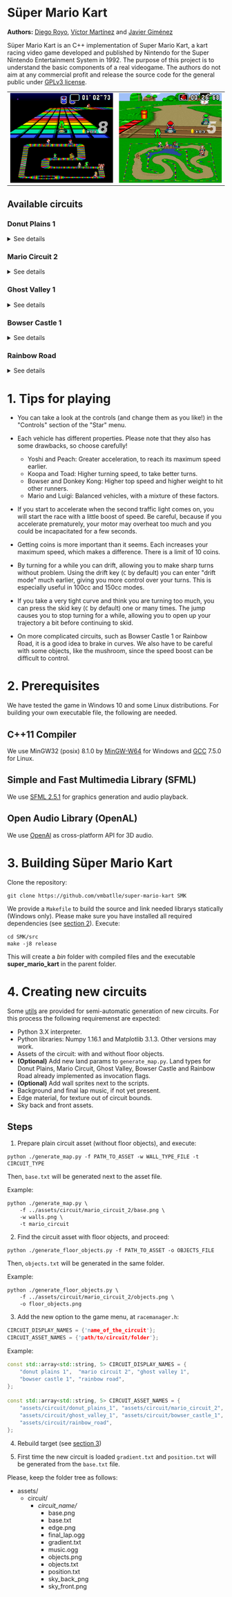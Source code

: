 # Süper Mario Kart

**Authors:** [Diego Royo](https://github.com/diegoroyo), 
[Víctor Martínez](https://github.com/vmbatlle) and 
[Javier Giménez](https://github.com/JaviBite)

Süper Mario Kart is an C++ implementation of Super Mario Kart, a kart racing 
video game developed and published by Nintendo for the Super Nintendo 
Entertainment System in 1992. The purpose of this project is to understand the 
basic components of a real videogame. The authors do not aim at any commercial
profit and release the source code for the general public under [GPLv3 license](./LICENSE).

<table align="center">
  <tr>
    <td>
      <img src="./examples/rainbow_road.png" alt="Yoshi racing in Rainbow Road" width="343"/>
    </td>
    <td>
      <img src="./examples/donut_plains.png" alt="Mario racing in Donut Plains" width="343"/>
    </td>
  </tr>
</table>

## Available circuits

### Donut Plains 1
<details>
  <summary>See details</summary>
  
  ![Donut Plains 1](./examples/specs_donut_plains_1.png)
  
</details>

### Mario Circuit 2
<details>
  <summary>See details</summary>
  
  ![Mario Circuit 2](./examples/specs_mario_circuit_2.png)
  
</details>

### Ghost Valley 1
<details>
  <summary>See details</summary>
  
  ![Ghost Valley 1](./examples/specs_ghost_valley_1.png)
  
</details>

### Bowser Castle 1
<details>
  <summary>See details</summary>
  
  ![Bowser Castle 1](./examples/specs_bowser_castle_1.png)
  
</details>

### Rainbow Road
<details>
  <summary>See details</summary>
  
  ![Rainbow Road](./examples/specs_rainbow_road.png)
  
</details>

# 1. Tips for playing

- You can take a look at the controls (and change them as you like!) in the 
  "Controls" section of the "Star" menu.

- Each vehicle has different properties. Please note that they also has some 
  drawbacks, so choose carefully!

    * Yoshi and Peach: Greater acceleration, to reach its maximum speed earlier.
    * Koopa and Toad: Higher turning speed, to take better turns.
    * Bowser and Donkey Kong: Higher top speed and higher weight to hit other runners.
    * Mario and Luigi: Balanced vehicles, with a mixture of these factors.

- If you start to accelerate when the second traffic light comes on, you will 
  start the race with a little boost of speed. Be careful, because if you 
  accelerate prematurely, your motor may overheat too much and you could be 
  incapacitated for a few seconds.
  
- Getting coins is more important than it seems. Each increases your maximum 
  speed, which makes a difference. There is a limit of 10 coins.

- By turning for a while you can drift, allowing you to make sharp turns without
  problem. Using the drift key (`C` by default) you can enter "drift mode" much 
  earlier, giving you more control over your turns. This is especially useful in
  100cc and 150cc modes.

- If you take a very tight curve and think you are turning too much, you can 
  press the skid key (`C` by default) one or many times. The jump causes you to 
  stop turning for a while, allowing you to open up your trajectory a bit 
  before continuing to skid.

- On more complicated circuits, such as Bowser Castle 1 or Rainbow Road, it is a
  good idea to brake in curves. We also have to be careful with some objects,
  like the mushroom, since the speed boost can be difficult to control.

# 2. Prerequisites

We have tested the game in Windows 10 and some Linux distributions. For 
building your own executable file, the following are needed.

## C++11 Compiler

We use MinGW32 (posix) 8.1.0 by [MinGW-W64](http://mingw-w64.org/) for Windows 
and [GCC](https://gcc.gnu.org/) 7.5.0 for Linux.

## Simple and Fast Multimedia Library (SFML)

We use [SFML 2.5.1](https://www.sfml-dev.org/download/sfml/2.5.1/) for graphics
generation and audio playback.

## Open Audio Library (OpenAL)

We use [OpenAl](https://www.openal.org/) as cross-platform API for 3D audio.

# 3. Building Süper Mario Kart

Clone the repository:

```
git clone https://github.com/vmbatlle/super-mario-kart SMK
```

We provide a `Makefile` to build the source and link needed librarys statically
(Windows only). Please make sure you have installed all required dependencies 
(see [section 2](#2-prerequisites)). Execute:

```
cd SMK/src
make -j8 release
```

This will create a *bin* folder with compiled files and the executable 
**super_mario_kart** in the parent folder.

# 4. Creating new circuits

Some [utils](./utils) are provided for semi-automatic generation of new circuits.
For this process the following requiremenst are expected:

- Python 3.X interpreter.
- Python libraries: Numpy 1.16.1 and Matplotlib 3.1.3. Other versions may work.
- Assets of the circuit: with and without floor objects.
- **(Optional)** Add new land params to `generate_map.py`. Land types for Donut 
  Plains, Mario Circuit, Ghost Valley, Bowser Castle and Rainbow Road already
  implemented as invocation flags.
- **(Optional)** Add wall sprites next to the scripts.
- Background and final lap music, if not yet present.
- Edge material, for texture out of circuit bounds.
- Sky back and front assets.

## Steps

1. Prepare plain circuit asset (without floor objects), and execute:

```
python ./generate_map.py -f PATH_TO_ASSET -w WALL_TYPE_FILE -t CIRCUIT_TYPE
```

Then, `base.txt` will be generated next to the asset file.

Example:

```
python ./generate_map.py \
    -f ../assets/circuit/mario_circuit_2/base.png \
    -w walls.png \
    -t mario_circuit
```

2. Find the circuit asset with floor objects, and proceed:

```
python ./generate_floor_objects.py -f PATH_TO_ASSET -o OBJECTS_FILE
```

Then, `objects.txt` will be generated in the same folder.

Example:

```
python ./generate_floor_objects.py \
    -f ../assets/circuit/mario_circuit_2/objects.png \
    -o floor_objects.png
```

3. Add the new option to the game menu, at `racemanager.h`:

```c++
CIRCUIT_DISPLAY_NAMES = {'name_of_the_circuit'};
CIRCUIT_ASSET_NAMES = {'path/to/circuit/folder'};
```

Example:

```c++
const std::array<std::string, 5> CIRCUIT_DISPLAY_NAMES = {
    "donut plains 1",  "mario circuit 2", "ghost valley 1",
    "bowser castle 1", "rainbow road",
};

const std::array<std::string, 5> CIRCUIT_ASSET_NAMES = {
    "assets/circuit/donut_plains_1", "assets/circuit/mario_circuit_2",
    "assets/circuit/ghost_valley_1", "assets/circuit/bowser_castle_1",
    "assets/circuit/rainbow_road",
};
```

4. Rebuild target (see [section 3](#3-building-süper-mario-kart))

5. First time the new circuit is loaded `gradient.txt` and `position.txt` will
   be generated from the `base.txt` file.

Please, keep the folder tree as follows:

* assets/
    * circuit/
        * *circuit_name/*
            * base.png
            * base.txt
            * edge.png
            * final_lap.ogg
            * gradient.txt
            * music.ogg
            * objects.png
            * objects.txt
            * position.txt
            * sky_back_png
            * sky_front.png
